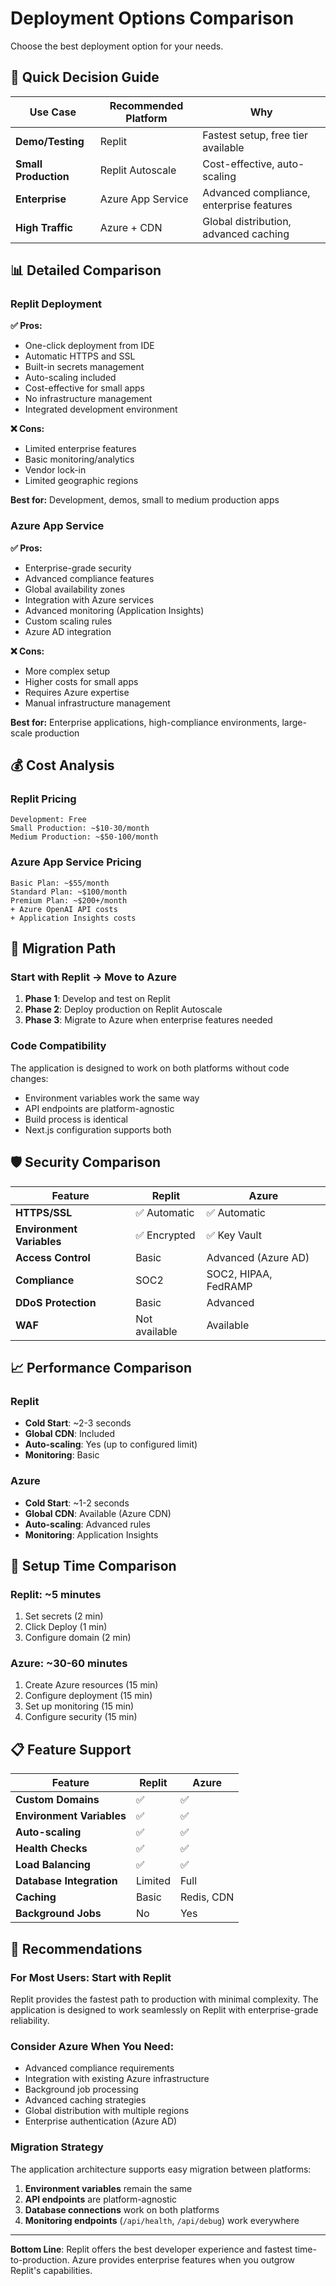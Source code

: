 
# Deployment Options Comparison

Choose the best deployment option for your needs.

## 🎯 Quick Decision Guide

| Use Case | Recommended Platform | Why |
|----------|---------------------|-----|
| **Demo/Testing** | Replit | Fastest setup, free tier available |
| **Small Production** | Replit Autoscale | Cost-effective, auto-scaling |
| **Enterprise** | Azure App Service | Advanced compliance, enterprise features |
| **High Traffic** | Azure + CDN | Global distribution, advanced caching |

## 📊 Detailed Comparison

### Replit Deployment

**✅ Pros:**
- One-click deployment from IDE
- Automatic HTTPS and SSL
- Built-in secrets management
- Auto-scaling included
- Cost-effective for small apps
- No infrastructure management
- Integrated development environment

**❌ Cons:**
- Limited enterprise features
- Basic monitoring/analytics
- Vendor lock-in
- Limited geographic regions

**Best for:** Development, demos, small to medium production apps

### Azure App Service

**✅ Pros:**
- Enterprise-grade security
- Advanced compliance features
- Global availability zones
- Integration with Azure services
- Advanced monitoring (Application Insights)
- Custom scaling rules
- Azure AD integration

**❌ Cons:**
- More complex setup
- Higher costs for small apps
- Requires Azure expertise
- Manual infrastructure management

**Best for:** Enterprise applications, high-compliance environments, large-scale production

## 💰 Cost Analysis

### Replit Pricing

```
Development: Free
Small Production: ~$10-30/month
Medium Production: ~$50-100/month
```

### Azure App Service Pricing

```
Basic Plan: ~$55/month
Standard Plan: ~$100/month
Premium Plan: ~$200+/month
+ Azure OpenAI API costs
+ Application Insights costs
```

## 🚀 Migration Path

### Start with Replit → Move to Azure

1. **Phase 1**: Develop and test on Replit
2. **Phase 2**: Deploy production on Replit Autoscale
3. **Phase 3**: Migrate to Azure when enterprise features needed

### Code Compatibility

The application is designed to work on both platforms without code changes:

- Environment variables work the same way
- API endpoints are platform-agnostic
- Build process is identical
- Next.js configuration supports both

## 🛡️ Security Comparison

| Feature | Replit | Azure |
|---------|--------|--------|
| **HTTPS/SSL** | ✅ Automatic | ✅ Automatic |
| **Environment Variables** | ✅ Encrypted | ✅ Key Vault |
| **Access Control** | Basic | Advanced (Azure AD) |
| **Compliance** | SOC2 | SOC2, HIPAA, FedRAMP |
| **DDoS Protection** | Basic | Advanced |
| **WAF** | Not available | Available |

## 📈 Performance Comparison

### Replit
- **Cold Start**: ~2-3 seconds
- **Global CDN**: Included
- **Auto-scaling**: Yes (up to configured limit)
- **Monitoring**: Basic

### Azure
- **Cold Start**: ~1-2 seconds
- **Global CDN**: Available (Azure CDN)
- **Auto-scaling**: Advanced rules
- **Monitoring**: Application Insights

## 🔄 Setup Time Comparison

### Replit: ~5 minutes
1. Set secrets (2 min)
2. Click Deploy (1 min)
3. Configure domain (2 min)

### Azure: ~30-60 minutes
1. Create Azure resources (15 min)
2. Configure deployment (15 min)
3. Set up monitoring (15 min)
4. Configure security (15 min)

## 📋 Feature Support

| Feature | Replit | Azure |
|---------|--------|--------|
| **Custom Domains** | ✅ | ✅ |
| **Environment Variables** | ✅ | ✅ |
| **Auto-scaling** | ✅ | ✅ |
| **Health Checks** | ✅ | ✅ |
| **Load Balancing** | ✅ | ✅ |
| **Database Integration** | Limited | Full |
| **Caching** | Basic | Redis, CDN |
| **Background Jobs** | No | Yes |

## 🎯 Recommendations

### For Most Users: **Start with Replit**

Replit provides the fastest path to production with minimal complexity. The application is designed to work seamlessly on Replit with enterprise-grade reliability.

### Consider Azure When You Need:

- Advanced compliance requirements
- Integration with existing Azure infrastructure
- Background job processing
- Advanced caching strategies
- Global distribution with multiple regions
- Enterprise authentication (Azure AD)

### Migration Strategy

The application architecture supports easy migration between platforms:

1. **Environment variables** remain the same
2. **API endpoints** are platform-agnostic
3. **Database connections** work on both platforms
4. **Monitoring endpoints** (`/api/health`, `/api/debug`) work everywhere

---

**Bottom Line**: Replit offers the best developer experience and fastest time-to-production. Azure provides enterprise features when you outgrow Replit's capabilities.
